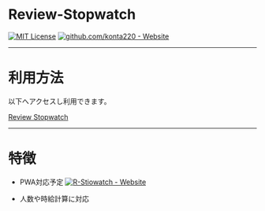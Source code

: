 Review-Stopwatch
==============================================================================

[![MIT License](http://img.shields.io/badge/license-MIT-blue.svg?style=flat-square)](LICENSE)
[![github.com/konta220 - Website](https://img.shields.io/website-ta--kon-down-black-red/http/shields.io.svg?label=github.com&style=flat-square)](https://github.com/konta220)


______________________________________________________________________________
# 利用方法

以下へアクセスし利用できます。

[Review Stopwatch](https://konta220.github.io/Review-Stopwatch/)
______________________________________________________________________________
# 特徴

- PWA対応予定 [![R-Stiowatch - Website](https://img.shields.io/website-PWA-down-blue-red/http/shields.io.svg?label=R-Stopwatch&style=flat-square)](https://konta220.github.io/Review-Stopwatch/)

- 人数や時給計算に対応
